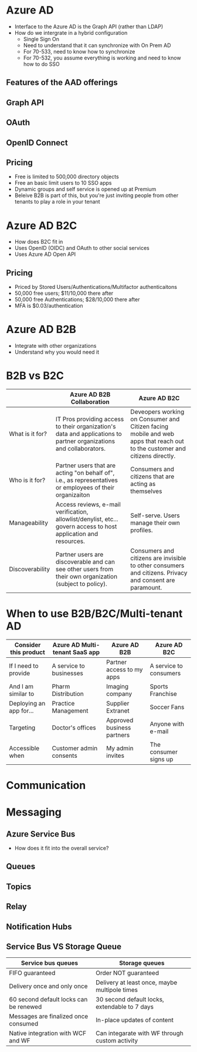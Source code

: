 # Azure AD
* Interface to the Azure AD is the Graph API (rather than LDAP)
* How do we intergrate in a hybrid configuration
  * Single Sign On
  * Need to understand that it can synchronize with On Prem AD
  * For 70-533, need to know how to synchronize
  * For 70-532, you assume everything is working and need to know how to do SSO

## Features of the AAD offerings

## Graph API

## OAuth

## OpenID Connect

## Pricing 
* Free is limited to 500,000 directory objects
* Free an basic limit users to 10 SSO apps
* Dynamic groups and self service is opened up at Premium
* Beleive B2B is part of this, but you're just inviting people from other tenants to play a role in your tenant

# Azure AD B2C
* How does B2C fit in
* Uses OpenID (OIDC) and OAuth to other social services
* Uses Azure AD Open API

## Pricing
* Priced by Stored Users/Authentications/Multifactor authenticaitons
* 50,000 free users; $11/10,000 there after
* 50,000 free Authentications; $28/10,000 there after
* MFA is $0.03/authentication

# Azure AD B2B
* Integrate with other organizations
* Understand why you would need it

# B2B vs B2C

|  | Azure AD B2B Collaboration | Azure AD B2C|
| -- |--|--|
| What is it for? | IT Pros providing access to their organization's data and applications to partner organizations and collaborators. | Deveopers working on Consumer and Citizen facing mobile and web apps that reach out to the customer and citizens directly. |
| Who is it for? | Partner users that are acting "on behalf of", i.e., as representatives or employees of their organizaiton | Consumers and citizens that are acting as themselves |
| Manageability | Access reviews, e-mail verification, allowlist/denylist, etc...  govern access to host application and resources. | Self-serve.  Users manage their own profiles. |
|Discoverability| Partner users are discoverable and can see other users from their own organization (subject to policy). |  Consumers and citizens are invisible to other consumers and citizens.  Privacy and consent are paramount. |

# When to use B2B/B2C/Multi-tenant AD
| Consider this product | Azure AD Multi-tenant SaaS app | Azure AD B2B | Azure AD B2C |
| --- | --- | --- | --- |
| If I need to provide | A service to businesses | Partner access to my apps | A service to consumers |
| And I am similar to | Pharm Distribution | Imaging company | Sports Franchise |
| Deploying an app for... | Practice Management | Supplier Extranet | Soccer Fans |
| Targeting | Doctor's offices | Approved business partners | Anyone with e-mail |
| Accessible when | Customer admin consents | My admin invites | The consumer signs up |


# Communication
# Messaging
## Azure Service Bus
* How does it fit into the overall service?
## Queues
## Topics
## Relay
## Notification Hubs
## Service Bus VS Storage Queue

| Service bus queues | Storage queues |
| --- | --- |
| FIFO guaranteed | Order NOT guaranteed |
| Delivery once and only once | Delivery at least once, maybe multipole times | 
| 60 second default locks can be renewed | 30 second default locks, extendable to 7 days |
| Messages are finalized once consumed | In-place updates of content |
| Native integration with WCF and WF | Can integarate with WF through custom activity |